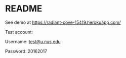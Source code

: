 # README

See demo at https://radiant-cove-15419.herokuapp.com/

Test account:

Username: test@u.nus.edu

Password: 20162017
